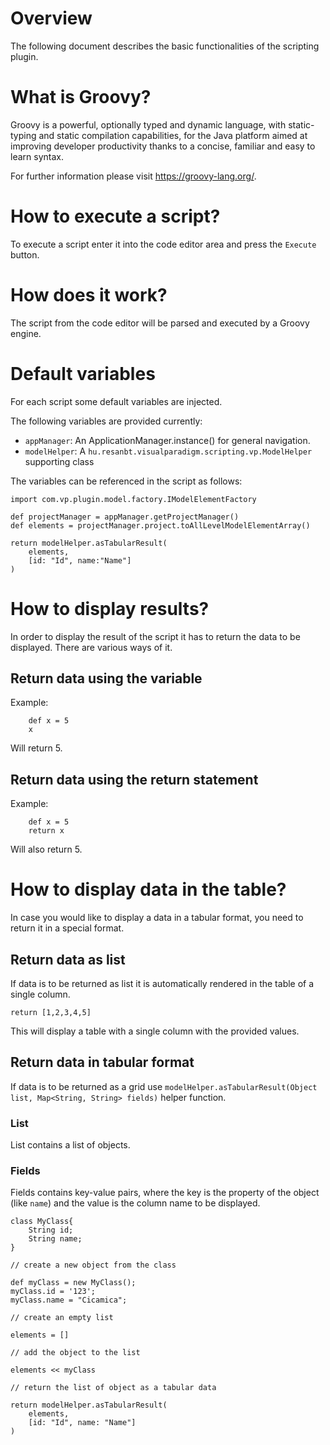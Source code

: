 # Overview

The following document describes the basic functionalities of the scripting plugin.

# What is Groovy?

Groovy is a powerful, optionally typed and dynamic language, with static-typing and static compilation capabilities, for
the Java platform aimed at improving developer productivity thanks to a concise, familiar and easy to learn syntax.

For further information please visit https://groovy-lang.org/.

# How to execute a script?

To execute a script enter it into the code editor area and press the  `Execute` button.

# How does it work?

The script from the code editor will be parsed and executed by a Groovy engine.

# Default variables

For each script some default variables are injected.

The following variables are provided currently:

* `appManager`: An ApplicationManager.instance() for general navigation.
* `modelHelper`: A `hu.resanbt.visualparadigm.scripting.vp.ModelHelper` supporting class

The variables can be referenced in the script as follows:

```
import com.vp.plugin.model.factory.IModelElementFactory

def projectManager = appManager.getProjectManager()
def elements = projectManager.project.toAllLevelModelElementArray()

return modelHelper.asTabularResult(
	elements,
	[id: "Id", name:"Name"]
)
```

# How to display results?

In order to display the result of the script it has to return the data to be displayed. There are various ways of it.

## Return data using the variable

Example:

```
    def x = 5
    x
```

Will return 5.

## Return data using the return statement

Example:

```
    def x = 5
    return x
```

Will also return 5.

# How to display data in the table?

In case you would like to display a data in a tabular format, you need to return it in a special format.

## Return data as list

If data is to be returned as list it is automatically rendered in the table of a single column.

```
return [1,2,3,4,5]
```

This will display a table with a single column with the provided values.

## Return data in tabular format

If data is to be returned as a grid use `modelHelper.asTabularResult(Object list, Map<String, String> fields)`
helper function.

### List

List contains a list of objects.

### Fields

Fields contains key-value pairs, where the key is the property of the object (like `name`) and the value is the column
name to be displayed.

```
class MyClass{
	String id;
	String name;
}

// create a new object from the class

def myClass = new MyClass();
myClass.id = '123';
myClass.name = "Cicamica";

// create an empty list

elements = []

// add the object to the list

elements << myClass

// return the list of object as a tabular data

return modelHelper.asTabularResult(
    elements,
    [id: "Id", name: "Name"]
)

```
